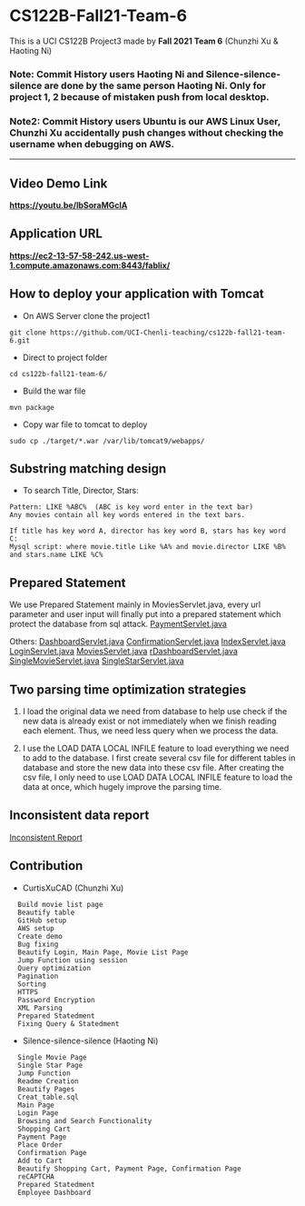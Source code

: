 # CS122B-Fall21-Team-6
This is a UCI CS122B Project3 made by **Fall 2021 Team 6** (Chunzhi Xu & Haoting Ni)
### Note: Commit History users Haoting Ni and Silence-silence-silence are done by the same person Haoting Ni. Only for project 1, 2 because of mistaken push from local desktop.
### Note2: Commit History users Ubuntu is our AWS Linux User, Chunzhi Xu accidentally push changes without checking the username when debugging on AWS.
---
## Video Demo Link
**https://youtu.be/lbSoraMGclA**
## Application URL
**https://ec2-13-57-58-242.us-west-1.compute.amazonaws.com:8443/fablix/**

## How to deploy your application with Tomcat
- On AWS Server clone the project1
 ```
 git clone https://github.com/UCI-Chenli-teaching/cs122b-fall21-team-6.git
 ```
- Direct to project folder
 ```
 cd cs122b-fall21-team-6/
 ```
- Build the war file
 ```
 mvn package
 ```
- Copy war file to tomcat to deploy
 ```
 sudo cp ./target/*.war /var/lib/tomcat9/webapps/
 ```
## Substring matching design
- To search Title, Director, Stars:
 ```
 Pattern: LIKE %ABC%  (ABC is key word enter in the text bar)
 Any movies contain all key words entered in the text bars.
 
 If title has key word A, director has key word B, stars has key word C:
 Mysql script: where movie.title Like %A% and movie.director LIKE %B% and stars.name LIKE %C%
 ```
## Prepared Statement
We use Prepared Statement mainly in MoviesServlet.java, every url parameter and user input will finally put into a prepared statement which protect the database from sql attack.
<a href="src/PaymentServlet.java">PaymentServlet.java</a>

Others:
<a href="src/DashboardServlet.java">DashboardServlet.java</a>
<a href="src/ConfirmationServlet.java">ConfirmationServlet.java</a>
<a href="src/IndexServlet.java">IndexServlet.java</a>
<a href="src/LoginServlet.java">LoginServlet.java</a>
<a href="src/MoviesServlet.java">MoviesServlet.java</a>
<a href="src/rDashboardServlet.java">rDashboardServlet.java</a>
<a href="src/SingleMovieServlet.java">SingleMovieServlet.java</a>
<a href="src/SingleStarServlet.java">SingleStarServlet.java</a>
## Two parsing time optimization strategies
1. I load the original data we need from database to help use check if the new data is already exist or not immediately when we finish reading each element. Thus, we need less query when we process the data.

2. I use the LOAD DATA LOCAL INFILE feature to load everything we need to add to the database. I first create several csv file for different tables in database and store the new data into these csv file. After creating the csv file, I only need to use LOAD DATA LOCAL INFILE feature to load the data at once, which hugely improve the parsing time.

## Inconsistent data report

[Inconsistent Report](xml_parser/inconsistency_report.txt)


## Contribution
- CurtisXuCAD (Chunzhi Xu)
```
  Build movie list page
  Beautify table
  GitHub setup
  AWS setup
  Create demo
  Bug fixing
  Beautify Login, Main Page, Movie List Page
  Jump Function using session
  Query optimization
  Pagination
  Sorting
  HTTPS
  Password Encryption
  XML Parsing
  Prepared Statedment
  Fixing Query & Statedment
```

- Silence-silence-silence (Haoting Ni)
```
  Single Movie Page
  Single Star Page
  Jump Function
  Readme Creation 
  Beautify Pages
  Creat_table.sql
  Main Page 
  Login Page
  Browsing and Search Functionality
  Shopping Cart
  Payment Page
  Place Order
  Confirmation Page
  Add to Cart
  Beautify Shopping Cart, Payment Page, Confirmation Page
  reCAPTCHA
  Prepared Statedment
  Employee Dashboard
```
